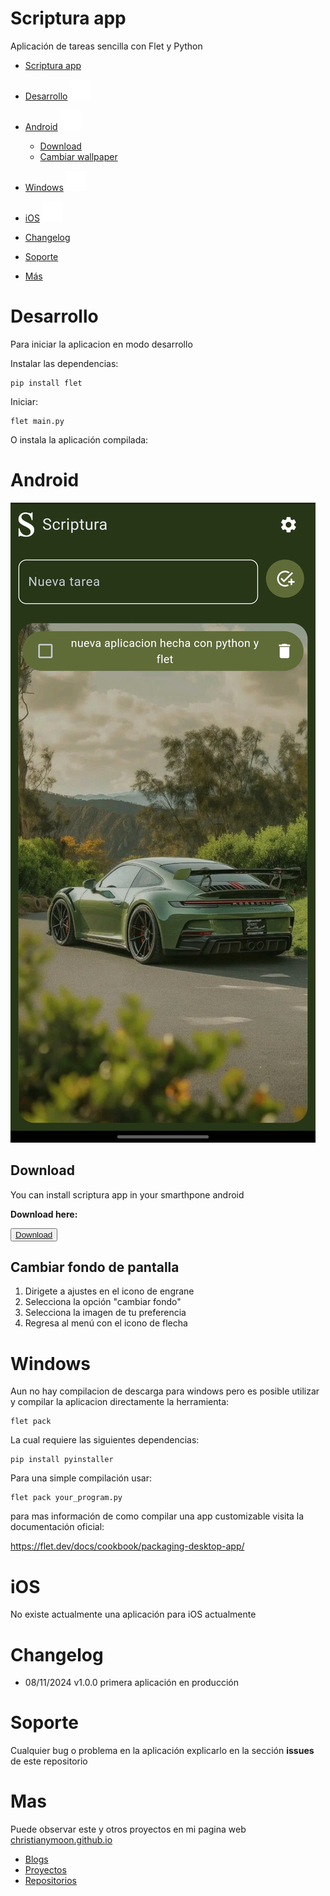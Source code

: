 # Scriptura app

Aplicación de tareas sencilla con Flet y Python


- [Scriptura app](#scriptura-app)
- [Desarrollo](#desarrollo) ![code](./docs/code-slash.svg)
- [Android](#android) ![android](./docs/android2.svg)
  - [Download](#download)
  - [Cambiar wallpaper](#cambiar-fondo-de-pantalla)
- [Windows](#windows) ![windows](./docs/microsoft.svg)

- [iOS](#ios) ![apple](./docs/apple.svg)
- [Changelog](#changelog)
- [Soporte](#soporte)
- [Más](#mas)
# Desarrollo

Para iniciar la aplicacion en modo desarrollo

Instalar las dependencias:
```
pip install flet
```

Iniciar:

```
flet main.py
```

O instala la aplicación compilada:

# Android 
!["Screenshot example"](./docs/screenshot_1.jpg "App example")


## Download

You can install scriptura app in your smarthpone android 

**Download here:**

<button>[Download](https://github.com/Christianymoon/Scriptura/releases/download/v1.0.0/ScripturaV1.0.0.apk)</button>

[def]: "docs\screenshot_1.jpg"


## Cambiar fondo de pantalla

1. Dirigete a ajustes en el icono de engrane
2. Selecciona la opción "cambiar fondo"
3. Selecciona la imagen de tu preferencia
4. Regresa al menú con el icono de flecha

# Windows

Aun no hay compilacion de descarga para windows
pero es posible utilizar y compilar la aplicacion directamente la herramienta:
```
flet pack
```
La cual requiere las siguientes dependencias:
```
pip install pyinstaller
```

Para una simple compilación usar: 
```
flet pack your_program.py
```

para mas información de como compilar una app customizable visita la documentación oficial:

https://flet.dev/docs/cookbook/packaging-desktop-app/

# iOS

No existe actualmente una aplicación para iOS actualmente

# Changelog

- 08/11/2024 v1.0.0 primera aplicación en producción  

# Soporte

Cualquier bug o problema en la aplicación explicarlo en la sección **issues** de este repositorio

# Mas 

Puede observar este y otros proyectos en mi pagina web [christianymoon.github.io](https://christianymoon.github.io) 

- [Blogs](https://christianymoon.github.io/blog/index.html)
- [Proyectos](https://christianymoon.github.io/index.html#projects)
- [Repositorios](https://christianymoon.github.io/projects/index.html)

